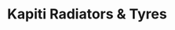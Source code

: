 ---
title: "Kapiti Radiators & Tyres"
url: /paraparaumu/kapiti-radiators-und-tyres/
shop: Reifen
---